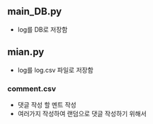 ## main_DB.py

* log를 DB로 저장함

## mian.py

* log를 log.csv 파일로 저장함


### comment.csv 

* 댓글 작성 할 멘트 작성 
* 여러가지 작성하여 랜덤으로 댓글 작성하기 위해서

 

